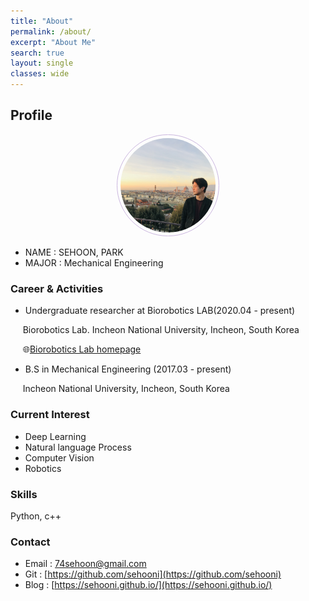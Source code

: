 ```yaml
---
title: "About"
permalink: /about/
excerpt: "About Me"
search: true
layout: single
classes: wide
---
```


## Profile
<center><img src="/assets/images/firenze.jpg" width="30%" height="30%" style="
border: 1px solid #cab6de;
border-radius: 50%;
padding: 5px;
-moz-border-radius: 50%;
-khtml-border-radius: 50%;
-webkit-border-radius: 50%;
"></center>


* NAME : SEHOON, PARK
* MAJOR : Mechanical Engineering

### Career & Activities
- Undergraduate researcher at Biorobotics LAB(2020.04 - present) 

&nbsp;&nbsp;&nbsp;&nbsp; Biorobotics Lab. Incheon National University, Incheon, South Korea

&nbsp;&nbsp;&nbsp;&nbsp; 🌐[Biorobotics Lab homepage](https://jeon4365.wixsite.com/mysite)

- B.S in Mechanical Engineering (2017.03 - present)

&nbsp;&nbsp;&nbsp;&nbsp; Incheon National University, Incheon, South Korea

### Current Interest
- Deep Learning
- Natural language Process
- Computer Vision
- Robotics

### Skills
Python, c++

### Contact
- Email : 74sehoon@gmail.com
- Git : [https://github.com/sehooni](https://github.com/sehooni)
- Blog : [https://sehooni.github.io/](https://sehooni.github.io/)


